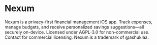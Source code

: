 # Nexum
Nexum is a privacy-first financial management iOS app. Track expenses, manage budgets, and receive personalized savings suggestions—all securely on-device. Licensed under AGPL-3.0 for non-commercial use. Contact for commercial licensing. Nexum is a trademark of @ashuklaa.
